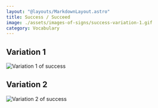 ```yaml
---
layout: "@layouts/MarkdownLayout.astro"
title: Success / Succeed
image: ./assets/images-of-signs/success-variation-1.gif
category: Vocabulary
---
```


## Variation 1

![Variation 1 of success](@signs/success-variation-1.gif)

## Variation 2

![Variation 2 of success](@signs/success-variation-2.gif)
